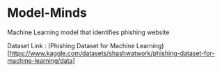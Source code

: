 # Model-Minds
Machine Learning model that identifies phishing website

Dataset Link : (Phishing Dataset for Machine Learning)[https://www.kaggle.com/datasets/shashwatwork/phishing-dataset-for-machine-learning/data]
